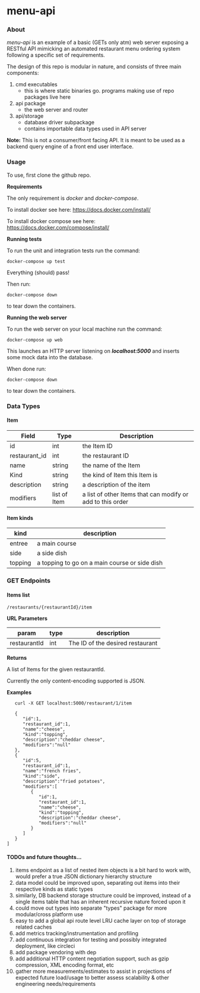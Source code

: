 # menu-api

### About

*menu-api* is an example of a basic (GETs only atm) web server exposing a RESTful API mimicking an automated restaurant menu ordering system following a specific set of requirements.

The design of this repo is modular in nature, and consists of three main components:

1. cmd executables
   - this is where static binaries go. programs making use of repo packages live here
2. api package
   - the web server and router
3. api/storage
   - database driver subpackage
   - contains importable data types used in API server

**Note:** This is not a consumer/front facing API. It is meant to be used as a backend query engine of a front end user interface.

### 

### Usage

To use, first clone the github repo. 

**Requirements**

The only requirement is *docker* and *docker-compose*.

To install docker see here: https://docs.docker.com/install/

To install docker compose see here: https://docs.docker.com/compose/install/



**Running tests**

To run the unit and integration tests run the command: 

`docker-compose up test`

Everything (should) pass!

Then run:

`docker-compose down`

to tear down the containers.



**Running the web server**

To run the web server on your local machine run the command:

`docker-compose up web`

This launches an HTTP server listening on ***localhost:5000*** and inserts some mock data into the database.

When done run:

`docker-compose down`

to tear down the containers.



### Data Types

#### Item

| Field         | Type         | Description                                                |
| ------------- | ------------ | ---------------------------------------------------------- |
| id            | int          | the Item ID                                                |
| restaurant_id | int          | the restaurant ID                                          |
| name          | string       | the name of the Item                                       |
| Kind          | string       | the kind of Item this Item is                              |
| description   | string       | a description of the item                                  |
| modifiers     | list of Item | a list of other Items that can modify or add to this order |

#### Item kinds

| kind    | description                                   |
| ------- | --------------------------------------------- |
| entree  | a main course                                 |
| side    | a side dish                                   |
| topping | a topping to go on a main course or side dish |



### GET Endpoints

#### Items list

`/restaurants/{restaurantId}/item` 



**URL Parameters**

| param        | type | description                      |
| ------------ | ---- | -------------------------------- |
| restaurantId | int  | The ID of the desired restaurant |

**Returns**

A list of Items for the given restaurantId.

Currently the only content-encoding supported is JSON.

**Examples**

```[
   curl -X GET localhost:5000/restaurant/1/item
   
   {
      "id":1,
      "restaurant_id":1,
      "name":"cheese",
      "kind":"topping",
      "description":"cheddar cheese",
      "modifiers":"null"
   },
   {
      "id":5,
      "restaurant_id":1,
      "name":"french fries",
      "kind":"side",
      "description":"fried potatoes",
      "modifiers":[
         {
            "id":1,
            "restaurant_id":1,
            "name":"cheese",
            "kind":"topping",
            "description":"cheddar cheese",
            "modifiers":"null"
         }
      ]
   }
]
```



#### TODOs and future thoughts...

1. items endpoint as a list of nested item objects is a bit hard to work with, would prefer a true JSON dictionary hierarchy structure
2. data model could be improved upon, separating out items into their respective kinds as static types
3. similarly, DB backend storage structure could be improved, instead of a single items table that has an inherent recursive nature forced upon it
4. could move out types into separate "types" package for more modular/cross platform use
5. easy to add a global api route level LRU cache layer on top of storage related caches
6. add metrics tracking/instrumentation and profiling
7. add continuous integration for testing and possibly integrated deployment, like circleci 
8. add package vendoring with dep 
9. add additional HTTP content negotiation support, such as gzip compression, XML encoding format, etc
10. gather more measurements/estimates to assist in projections of expected future load/usage to better assess scalability & other engineering needs/requirements

